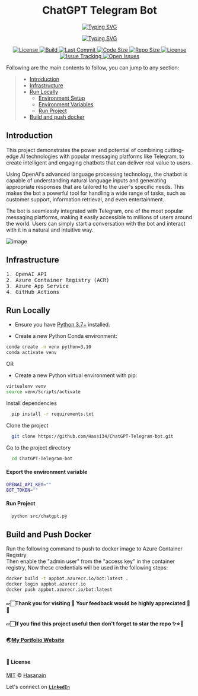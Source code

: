 <p align="center">
    <b>
        <h1 align="center">ChatGPT Telegram Bot</h1>
    </b>
</p>
<p align="center">
<a href="https://github.com/Hassi34/ChatGPT-Telegram-bot">
    <img src="https://readme-typing-svg.demolab.com?font=Georgia&c=g&size=18&duration=3000&pause=6000&multiline=True&center=true&width=800&height=40&lines= An Integration of OpenAI ChatGPT with Telegram;" alt="Typing SVG" />
</a>
</p>
<p align="center">
<a href="https://github.com/Hassi34/ChatGPT-Telegram-bot">
    <img src="https://readme-typing-svg.demolab.com?font=Georgia&size=18&duration=2000&pause=1500&multiline=False&color=10D736FF&center=true&width=600&height=40&lines=AI+%7C+NLP+%7C+Telegram+%7C+Azure App Service+%7C+Azure Container Registry;Python+%7C+3.7+%7C+3.8+%7C+3.9+%7C+3.10;Chatbot+%7C+OpenAI+%7C+ChatGPT+%7C+Telegram;" alt="Typing SVG" />
</a>
</p>

<p align="center">
    <a href="https://www.python.org/downloads/">
        <img alt="License" src="https://img.shields.io/badge/python-3.7%20%7C%203.8%20%7C%203.9%20%7C%203.10-g.svg">
    </a>
    <a href="https://github.com/Hassi34/ChatGPT-Telegram-bot">
        <img alt="Build" src="https://circleci.com/gh/Hassi34/ChatGPT-Telegram-bot.svg?style=svg&circle-token=4a7b1b0ecef476886311269a35c17f05ec51ac60https://img.shields.io/github/actions/workflow/status/hassi34/ChatGPT-Telegram-bot/main_chatgpt-telegram.yml?branch=main">
    </a>
    <a href="https://github.com/Hassi34/ChatGPT-Telegram-bot">
        <img alt="Last Commit" src="https://img.shields.io/github/last-commit/hassi34/ChatGPT-Telegram-bot/main?color=g">
    </a>
    <a href="https://github.com/Hassi34/ChatGPT-Telegram-bot">
        <img alt="Code Size" src="https://img.shields.io/github/languages/code-size/hassi34/ChatGPT-Telegram-bot?color=g">
    </a>
    <a href="https://github.com/Hassi34/ChatGPT-Telegram-bot">
        <img alt="Repo Size" src="https://img.shields.io/github/repo-size/hassi34/ChatGPT-Telegram-bot?color=g">
    </a>
    <a href="https://github.com/Hassi34/ChatGPT-Telegram-bot/blob/main/LICENSE">
        <img alt="License" src="https://img.shields.io/github/license/hassi34/ChatGPT-Telegram-bot?color=g">
    </a>
    <a href="https://github.com/hassi34/ChatGPT-Telegram-bot/issues">
        <img alt="Issue Tracking" src="https://img.shields.io/badge/issue_tracking-github-brightgreen.svg">
    </a>
    <a href="https://github.com/hassi34/ChatGPT-Telegram-bot/issues">
        <img alt="Open Issues" src="https://img.shields.io/github/issues/hassi34/ChatGPT-Telegram-bot">
    </a>
</p>

Following are the main contents to follow, you can jump to any section:

>   -  [Introduction](#project-intro)<br>
>   -  [Infrastructure](#infra-)<br>
>   -  [Run Locally](#run-local)<br>
>      - [Environment Setup](#env-setup)<br>
>      - [Environment Variables](#env-vars)<br>
>      - [Run Project](#run-project)<br>
>   - [Build and push docker](#build-push-docker)<br>
## Introduction<a id='project-intro'></a>

This project demonstrates the power and potential of combining cutting-edge AI technologies with popular messaging platforms like Telegram, to create intelligent and engaging chatbots that can deliver real value to users.

Using OpenAI's advanced language processing technology, the chatbot is capable of understanding natural language inputs and generating appropriate responses that are tailored to the user's specific needs. This makes the bot a powerful tool for handling a wide range of tasks, such as customer support, information retrieval, and even entertainment.

The bot is seamlessly integrated with Telegram, one of the most popular messaging platforms, making it easily accessible to millions of users around the world. Users can simply start a conversation with the bot and interact with it in a natural and intuitive way.

![image](./assets/chat.gif)

## Infrastructure<a id='infra-'></a>
<pre>
1. OpenAI API
2. Azure Container Registry (ACR)
3. Azure App Service
4. GitHub Actions
</pre>

## Run Locally<a id='run-local'></a>

* Ensure you have [Python 3.7+](https://www.python.org/downloads/) installed.

* Create a new Python Conda environment:<a id='env-setup'></a>

```bash
conda create -n venv python=3.10  
conda activate venv 
```
OR
* Create a new Python virtual environment with pip:
```bash
virtualenv venv
source venv/Scripts/activate
```
Install dependencies

```bash
  pip install -r requirements.txt
```

Clone the project

```bash
  git clone https://github.com/Hassi34/ChatGPT-Telegram-bot.git
```

Go to the project directory

```bash
  cd ChatGPT-Telegram-bot
```

#### Export the environment variable<a id='env-vars'></a>
```bash
OPENAI_API_KEY=""
BOT_TOKEN=""

```

#### Run Project<a id='run-project'></a>

```bash
  python src/chatgpt.py
```

## Build and Push Docker<a id='build-push-docker'></a>
Run the following command to push to docker image to Azure Container Registry<br>
Then enable the "admin user" from the "access key" in the container registry, Now these credentials will be used in the following steps:
```bash
docker build -t appbot.azurecr.io/bot:latest .
docker login appbot.azurecr.io
docker push appbot.azurecr.io/bot:latest
```

#### **👉🏻Thank you for visiting 🙏 Your feedback would be highly appreciated 💯😊**<br>
#### **👉🏻If you find this project useful then don't forget to star the repo ✨⭐🤖**<br>
#### 🌏[My Portfolio Website][website] <br><br>
#### **📃 License**
[MIT][license] © [Hasanain][website]

[license]: hhttps://github.com/Hassi34/ChatGPT-Telegram-bot/blob/main/LICENSE
[website]: https://hasanain.aicaliber.com

Let's connect on **[``LinkedIn``](https://www.linkedin.com/in/hasanain-mehmood)** <br>